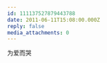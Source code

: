 ```yaml
---
id: 111137527879443788
date: 2011-06-11T15:08:00.000Z
reply: false
media_attachments: 0
---
```


为爱而哭 ​​​​

